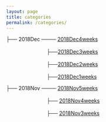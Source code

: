 ```yaml
---
layout: page
title: categories
permalink: /categories/
---
```



├── 2018Dec ──── [2018Dec4weeks](../blog/2018/12/Dec4weeks)     
                                   
                            ├──[2018Dec3weeks](../blog/2018/12/Dec3weeks)    
                                   
                            ├──[2018Dec2weeks](../blog/2018/12/Dec2weeks)    
                                   
                            ├──[2018Dec1weeks](../blog/2018/12/Dec1weeks)    



├── 2018Nov ──── [2018Nov5weeks](../blog/2018/11/Nov5weeks)    
                                   
                            ├── [2018Nov4weeks](../blog/2018/11/Nov4weeks)  
                                                          
                            ├── [2018Nov3weeks](../blog/2018/11/Nov3weeks)  
